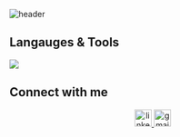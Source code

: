![header](https://capsule-render.vercel.app/api?type=venom&color=F9F7F7&height=300&section=header&text=Hyewon%20Kim&fontSize=60&fontColor=222831&desc=Hi%20%I'm%20&descAlignY=30&descSize=35&descAlign=35)

## Langauges & Tools
<div align="left">
  <a href="https://skillicons.dev" align="center">
    <img src="https://skillicons.dev/icons?i=spring,django,nestjs,nextjs,css,html,js,python,java,react" />
  </a>



## Connect with me
<div align="center">
  <a href="www.linkedin.com/in/hyewonkim0608" target="_blank" rel="noopener noreferrer">
  <img src="https://img.shields.io/static/v1?message=LinkedIn&logo=linkedin&label=&color=0077B5&logoColor=white&labelColor=&style=for-the-badge" height="30" alt="linkedin logo"  />
  </a>
  <a href="mailto:onlyone0608@hufs.ac.kr">
    <img src="https://img.shields.io/static/v1?message=Gmail&logo=gmail&label=&color=D14836&logoColor=white&labelColor=&style=for-the-badge" height="30" alt="gmail logo"  />
   </a>
</div>



<!--
**onlyone020608/onlyone020608** is a ✨ _special_ ✨ repository because its `README.md` (this file) appears on your GitHub profile.

Here are some ideas to get you started:

- 🔭 I’m currently working on ...
- 🌱 I’m currently learning ...
- 👯 I’m looking to collaborate on ...
- 🤔 I’m looking for help with ...
- 💬 Ask me about ...
- 📫 How to reach me: ...
- 😄 Pronouns: ...
- ⚡ Fun fact: ...
-->
